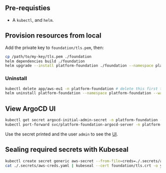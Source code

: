 ## Pre-requisties

- A `kubectl`, and `helm`.

## Provision resources from local

Add the private key to `foundation/tls.pem`, then:

```bash
cp /path/to/my-key/tls.pem ./foundation
helm dependencies build ./foundation
helm upgrade --install platform-foundation ./foundation --namespace platform-foundation --create-namespace --wait
```

### Uninstall

```bash
kubectl delete app/aws-eu1 -n platform-foundation # delete this first to avoid race condition
helm uninstall platform-foundation --namespace platform-foundation --wait
```

## View ArgoCD UI

```bash
kubectl get secret argocd-initial-admin-secret -n platform-foundation --template={{.data.password}} | base64 -d
kubectl port-forward svc/platform-foundation-argocd-server -n platform-foundation 8080:443
```

Use the secret printed and the user `admin` to see the [UI](https://localhost:8080/).

## Sealing required secrets with Kubeseal

```bash
kubectl create secret generic aws-secret --from-file=creds=./.secrets/aws-credentials.txt --dry-run=client -o yaml >> ./.secrets/aws-creds.yaml
cat ./.secrets/aws-creds.yaml | kubeseal --cert foundation/tls.crt -o yaml -n infrastructure > aws-eu1/crossplane/templates/aws-creds.yaml
```
